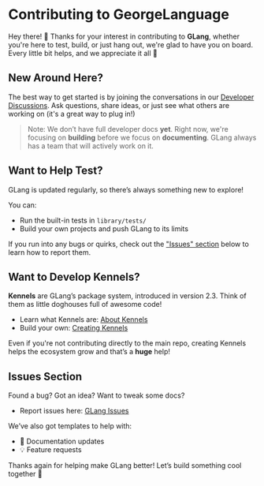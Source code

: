 # Contributing to GeorgeLanguage

Hey there! 👋 Thanks for your interest in contributing to **GLang**, whether you're here to test, build, or just hang out, we're glad to have you on board. Every little bit helps, and we appreciate it all 🙏

## New Around Here?

The best way to get started is by joining the conversations in our [Developer Discussions](https://github.com/mpsoftwarefoundation/GeorgeLanguage/discussions/categories/developers-discussion).
Ask questions, share ideas, or just see what others are working on (it's a great way to plug in!)

> Note: We don’t have full developer docs **yet**. Right now, we're focusing on **building** before we focus on **documenting**. GLang always has a team that will actively work on it.

## Want to Help Test?

GLang is updated regularly, so there’s always something new to explore!

You can:
- Run the built-in tests in `library/tests/`
- Build your own projects and push GLang to its limits

If you run into any bugs or quirks, check out the ["Issues" section](<CONTRIBUTING#Issues Section>) below to learn how to report them.

## Want to Develop Kennels?

**Kennels** are GLang’s package system, introduced in version 2.3. Think of them as little doghouses full of awesome code!

- Learn what Kennels are: [About Kennels](https://sites.google.com/view/george-lang/documentation/standard-docs/kennels/about-kennels)
- Build your own: [Creating Kennels](https://sites.google.com/view/george-lang/documentation/standard-docs/kennels/creating-kennels)

Even if you're not contributing directly to the main repo, creating Kennels helps the ecosystem grow and that’s a **huge** help!

## Issues Section

Found a bug? Got an idea? Want to tweak some docs?

- Report issues here: [GLang Issues](https://github.com/mpsoftwarefoundation/GeorgeLanguage/issues)

We’ve also got templates to help with:
- 📝 Documentation updates
- 💡 Feature requests

Thanks again for helping make GLang better! Let’s build something cool together 👊
